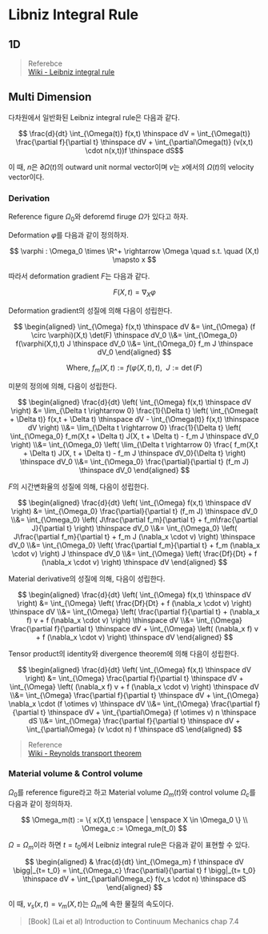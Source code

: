 # Libniz Integral Rule
## 1D

> Referebce  
> [Wiki - Leibniz integral rule ](https://en.wikipedia.org/wiki/Leibniz_integral_rule)  

## Multi Dimension
다차원에서 일반화된 Leibniz integral rule은 다음과 같다.

$$ \frac{d}{dt} \int_{\Omega(t)} f(x,t) \thinspace dV = \int_{\Omega(t)} \frac{\partial f}{\partial t} \thinspace dV + \int_{\partial\Omega(t)} (v(x,t) \cdot n(x,t))f \thinspace dS$$

이 때, $n$은 $\partial\Omega(t)$의 outward unit normal vector이며 $v$는 $x$에서의 $\Omega(t)$의 velocity vector이다.

### Derivation
Reference figure $\Omega_0$와 deforemd firuge $\Omega$가 있다고 하자.

Deformation $\varphi$를 다음과 같이 정의하자.

$$ \varphi : \Omega_0 \times \R^+ \rightarrow \Omega \quad s.t. \quad (X,t) \mapsto x $$

따라서 deformation gradient $F$는 다음과 같다.

$$ F(X,t) = \nabla_X \varphi $$

Deformation gradient의 성질에 의해 다음이 성립한다.

$$ \begin{aligned} \int_{\Omega} f(x,t) \thinspace dV &= \int_{\Omega} (f \circ \varphi)(X,t) \det(F) \thinspace dV_0 \\&= \int_{\Omega_0} f(\varphi(X,t),t) J \thinspace dV_0 \\&= \int_{\Omega_0} f_m J \thinspace dV_0 \end{aligned} $$


$$ \text {Where, } f_m(X,t) := f(\varphi(X,t),t), \enspace J := \det(F)$$

미분의 정의에 의해, 다음이 성립한다.

$$ \begin{aligned} \frac{d}{dt} \left( \int_{\Omega} f(x,t) \thinspace dV \right) &= \lim_{\Delta t \rightarrow 0} \frac{1}{\Delta t} \left( \int_{\Omega(t + \Delta t)} f(x,t + \Delta t) \thinspace dV  - \int_{\Omega(t)} f(x,t) \thinspace dV \right) \\&= \lim_{\Delta t \rightarrow 0} \frac{1}{\Delta t} \left( \int_{\Omega_0} f_m(X,t + \Delta t) J(X, t + \Delta t) - f_m J \thinspace dV_0 \right) \\&= \int_{\Omega_0} \left( \lim_{\Delta t \rightarrow 0} \frac{ f_m(X,t + \Delta t) J(X, t + \Delta t) - f_m J \thinspace dV_0}{\Delta t} \right) \thinspace dV_0 \\&= \int_{\Omega_0} \frac{\partial}{\partial t} (f_m J) \thinspace dV_0  \end{aligned} $$

$F$의 시간변화율의 성질에 의해, 다음이 성립한다.

$$ \begin{aligned} \frac{d}{dt} \left( \int_{\Omega} f(x,t) \thinspace dV \right) &= \int_{\Omega_0} \frac{\partial}{\partial t} (f_m J) \thinspace dV_0 \\&= \int_{\Omega_0} \left( J\frac{\partial f_m}{\partial t} + f_m\frac{\partial J}{\partial t} \right) \thinspace dV_0 \\&= \int_{\Omega_0} \left( J\frac{\partial f_m}{\partial t} + f_m J (\nabla_x \cdot v) \right) \thinspace dV_0 \\&= \int_{\Omega_0} \left( \frac{\partial f_m}{\partial t} + f_m (\nabla_x \cdot v) \right) J \thinspace dV_0 \\&= \int_{\Omega} \left( \frac{Df}{Dt} + f (\nabla_x \cdot v) \right) \thinspace dV \end{aligned} $$

Material derivative의 성질에 의해, 다음이 성립한다.

$$ \begin{aligned} \frac{d}{dt} \left( \int_{\Omega} f(x,t) \thinspace dV \right) &= \int_{\Omega} \left( \frac{Df}{Dt} + f (\nabla_x \cdot v) \right) \thinspace dV \\&= \int_{\Omega} \left( \frac{\partial f}{\partial t} + (\nabla_x f) v + f (\nabla_x \cdot v) \right) \thinspace dV \\&= \int_{\Omega} \frac{\partial f}{\partial t} \thinspace dV + \int_{\Omega} \left( (\nabla_x f) v + f (\nabla_x \cdot v) \right) \thinspace dV \end{aligned} $$

Tensor product의 identity와 divergence theorem에 의해 다음이 성립한다.

$$ \begin{aligned} \frac{d}{dt} \left( \int_{\Omega} f(x,t) \thinspace dV \right) &= \int_{\Omega} \frac{\partial f}{\partial t}   \thinspace dV + \int_{\Omega} \left( (\nabla_x f) v + f (\nabla_x \cdot v) \right) \thinspace dV \\&= \int_{\Omega} \frac{\partial f}{\partial t} \thinspace dV + \int_{\Omega} \nabla_x \cdot (f \otimes v) \thinspace dV \\&= \int_{\Omega} \frac{\partial f}{\partial t} \thinspace dV + \int_{\partial\Omega} (f \otimes v)  n \thinspace dS \\&= \int_{\Omega} \frac{\partial f}{\partial t} \thinspace dV + \int_{\partial\Omega}  (v \cdot n) f \thinspace dS \end{aligned} $$

> Reference  
> [Wiki - Reynolds transport theorem](https://en.wikipedia.org/wiki/Reynolds_transport_theorem)  


### Material volume & Control volume
$\Omega_0$를 reference figure라고 하고 Material volume $\Omega_m(t)$와 control volume $\Omega_c$를 다음과 같이 정의하자.

$$ \Omega_m(t) := \{ x(X,t) \enspace | \enspace X \in \Omega_0 \} \\ \Omega_c := \Omega_m(t_0) $$

$\Omega = \Omega_m$이라 하면 $t = t_0$에서 Leibniz integral rule은 다음과 같이 표현할 수 있다.

$$ \begin{aligned} & \frac{d}{dt} \int_{\Omega_m} f \thinspace dV \bigg|_{t= t_0} = \int_{\Omega_c} \frac{\partial}{\partial t} f \bigg|_{t= t_0} \thinspace dV + \int_{\partial\Omega_c} f(v_s \cdot n) \thinspace dS \end{aligned} $$

이 때, $v_s(x,t) = v_m(X,t)$는 $\Omega_m$에 속한 물질의 속도이다.

> [Book] (Lai et al) Introduction to Continuum Mechanics chap 7.4  

